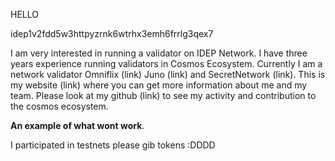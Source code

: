 HELLO

idep1v2fdd5w3httpyzrnk6wtrhx3emh6frrlg3qex7


I am very interested in running a validator on IDEP Network. I have three years experience running validators in Cosmos Ecosystem. Currently I am a network validator Omniflix (link) Juno (link) and SecretNetwork (link). This is my website (link) where you can get more information about me and my team. Please look at my github (link) to see my activity and contribution to the cosmos ecosystem.



**An example of what wont work**.  


I participated in testnets please gib tokens :DDDD
